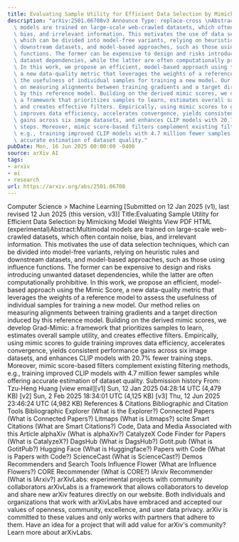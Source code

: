 ```yaml
---
title: Evaluating Sample Utility for Efficient Data Selection by Mimicking Model Weights
description: "arXiv:2501.06708v3 Announce Type: replace-cross \nAbstract: Multimodal\
  \ models are trained on large-scale web-crawled datasets, which often contain noise,\
  \ bias, and irrelevant information. This motivates the use of data selection techniques,\
  \ which can be divided into model-free variants, relying on heuristic rules and\
  \ downstream datasets, and model-based approaches, such as those using influence\
  \ functions. The former can be expensive to design and risks introducing unwanted\
  \ dataset dependencies, while the latter are often computationally prohibitive.\
  \ In this work, we propose an efficient, model-based approach using the Mimic Score,\
  \ a new data-quality metric that leverages the weights of a reference model to assess\
  \ the usefulness of individual samples for training a new model. Our method relies\
  \ on measuring alignments between training gradients and a target direction induced\
  \ by this reference model. Building on the derived mimic scores, we develop Grad-Mimic:\
  \ a framework that prioritizes samples to learn, estimates overall sample utility,\
  \ and creates effective filters. Empirically, using mimic scores to guide training\
  \ improves data efficiency, accelerates convergence, yields consistent performance\
  \ gains across six image datasets, and enhances CLIP models with 20.7% fewer training\
  \ steps. Moreover, mimic score-based filters complement existing filtering methods,\
  \ e.g., training improved CLIP models with 4.7 million fewer samples while offering\
  \ accurate estimation of dataset quality."
pubDate: Mon, 16 Jun 2025 00:00:00 -0400
source: arXiv AI
tags:
- arxiv
- ai
- research
url: https://arxiv.org/abs/2501.06708
---
```


Computer Science > Machine Learning
[Submitted on 12 Jan 2025 (v1), last revised 12 Jun 2025 (this version, v3)]
Title:Evaluating Sample Utility for Efficient Data Selection by Mimicking Model Weights
View PDF HTML (experimental)Abstract:Multimodal models are trained on large-scale web-crawled datasets, which often contain noise, bias, and irrelevant information. This motivates the use of data selection techniques, which can be divided into model-free variants, relying on heuristic rules and downstream datasets, and model-based approaches, such as those using influence functions. The former can be expensive to design and risks introducing unwanted dataset dependencies, while the latter are often computationally prohibitive. In this work, we propose an efficient, model-based approach using the Mimic Score, a new data-quality metric that leverages the weights of a reference model to assess the usefulness of individual samples for training a new model. Our method relies on measuring alignments between training gradients and a target direction induced by this reference model. Building on the derived mimic scores, we develop Grad-Mimic: a framework that prioritizes samples to learn, estimates overall sample utility, and creates effective filters. Empirically, using mimic scores to guide training improves data efficiency, accelerates convergence, yields consistent performance gains across six image datasets, and enhances CLIP models with 20.7% fewer training steps. Moreover, mimic score-based filters complement existing filtering methods, e.g., training improved CLIP models with 4.7 million fewer samples while offering accurate estimation of dataset quality.
Submission history
From: Tzu-Heng Huang [view email][v1] Sun, 12 Jan 2025 04:28:14 UTC (4,479 KB)
[v2] Sun, 2 Feb 2025 18:34:01 UTC (4,125 KB)
[v3] Thu, 12 Jun 2025 23:46:24 UTC (4,982 KB)
References & Citations
Bibliographic and Citation Tools
Bibliographic Explorer (What is the Explorer?)
Connected Papers (What is Connected Papers?)
Litmaps (What is Litmaps?)
scite Smart Citations (What are Smart Citations?)
Code, Data and Media Associated with this Article
alphaXiv (What is alphaXiv?)
CatalyzeX Code Finder for Papers (What is CatalyzeX?)
DagsHub (What is DagsHub?)
Gotit.pub (What is GotitPub?)
Hugging Face (What is Huggingface?)
Papers with Code (What is Papers with Code?)
ScienceCast (What is ScienceCast?)
Demos
Recommenders and Search Tools
Influence Flower (What are Influence Flowers?)
CORE Recommender (What is CORE?)
IArxiv Recommender
(What is IArxiv?)
arXivLabs: experimental projects with community collaborators
arXivLabs is a framework that allows collaborators to develop and share new arXiv features directly on our website.
Both individuals and organizations that work with arXivLabs have embraced and accepted our values of openness, community, excellence, and user data privacy. arXiv is committed to these values and only works with partners that adhere to them.
Have an idea for a project that will add value for arXiv's community? Learn more about arXivLabs.